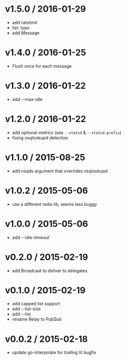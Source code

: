 
v1.5.0 / 2016-01-29
==================

  * add ratelimit
  * list: typo
  * add Message


v1.4.0 / 2016-01-25
==================

  * Flush once for each message


v1.3.0 / 2016-01-22
==================

  * add --max-idle

v1.2.0 / 2016-01-22
==================

  * add optional metrics (see `--statsd` & `--statsd-prefix`)
  * fixing nsqlookupd detection

v1.1.0 / 2015-08-25
==================

  * add nsqds argument that overrides nsqlookupd


v1.0.2 / 2015-05-06
===================

  * use a different redis lib, seems less buggy

v1.0.0 / 2015-05-06
===================

  * add --idle-timeout

v0.2.0 / 2015-02-19
===================

  * add Broadcast to deliver to delegates

v0.1.0 / 2015-02-19
===================

  * add capped list support
  * add --list-size
  * add --list
  * rename Relay to PubSub

v0.0.2 / 2015-02-18
===================

 - update go-interpolate for trailing lit bugfix
